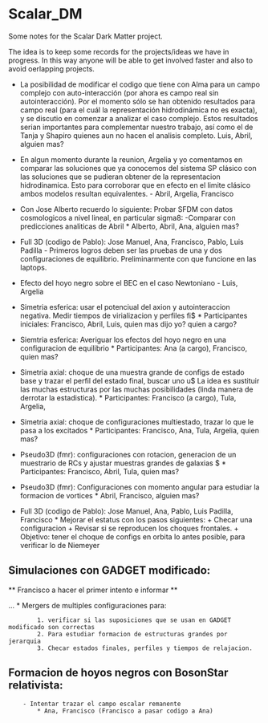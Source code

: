 # Scalar_DM

Some notes for the Scalar Dark Matter project.

The idea is to keep some records for the projects/ideas we have
in progress. In this way anyone will be able to get involved faster
and also to avoid oerlapping projects. 



- La posibilidad de modificar el codigo que tiene con Alma para un campo complejo con auto-interacción (por ahora es campo real sin autointeracción). Por el momento sólo se han obtenido resultados para campo real (para el cuál la representación hidrodinámica no es exacta), y se discutio en comenzar a analizar el caso complejo. Estos resultados serian importantes para complementar nuestro trabajo, así como el de Tanja y Shapiro quienes aun no hacen el analisis completo.
Luis, Abril, alguien mas?

- En algun momento durante la reunion, Argelia y yo comentamos en comparar las soluciones que ya conocemos del sistema SP clásico con las soluciones que se pudieran obtener de la representacion hidrodinamica. Esto para corroborar que en efecto en el limite clásico ambos modelos resultan equivalentes.
       - Abril, Argelia, Francisco

- Con Jose Alberto recuerdo lo siguiente:
        Probar SFDM con datos cosmologicos a nivel lineal, en particular sigma8:
        -Comparar con predicciones analiticas de Abril
        * Alberto, Abril, Ana, alguien mas?

- Full 3D (codigo de Pablo): Jose Manuel, Ana, Francisco, Pablo, Luis Padilla
        - Primeros logros deben ser las pruebas de una y dos configuraciones de equilibrio. Preliminarmente con que funcione en las laptops.

- Efecto del hoyo negro sobre el BEC en el caso Newtoniano
        - Luis, Argelia

- Simetria esferica: usar el potenciual del axion y autointeraccion negativa. Medir tiempos de virializacion y perfiles fi$
        * Participantes iniciales: Francisco, Abril, Luis, quien mas dijo yo? quien a cargo?

- Siemtria esferica: Averiguar los efectos del hoyo negro en una configuracion de equilibrio
        * Participantes: Ana (a cargo), Francisco, quien mas?

- Simetria axial: choque de una muestra grande de configs de estado base y trazar el perfil del estado final, buscar uno u$
La idea es sustituir las muchas estructuras por las muchas posibilidades (linda manera de derrotar la estadistica).
        * Participantes: Francisco (a cargo), Tula, Argelia,

- Simetria axial: choque de configuraciones multiestado, trazar lo que le pasa a los excitados
        * Participantes: Francisco, Ana, Tula, Argelia, quien mas?

- Pseudo3D (fmr): configuraciones con rotacion, generacion de un muestrario de RCs y ajustar muestras grandes de galaxias $
        * Participantes: Francisco, Abril, Tula, quien mas?

- Pseudo3D (fmr): Configuraciones con momento angular para estudiar la formacion de vortices
        * Abril, Francisco, alguien mas?
- Full 3D (codigo de Pablo): Jose Manuel, Ana, Pablo, Luis Padilla, Francisco
        * Mejorar el estatus con los pasos siguientes:
                + Checar una configuracion
                + Revisar si se reproducen los choques frontales.
                + Objetivo: tener el choque de configs en orbita lo antes posible, para verificar lo de Niemeyer

## Simulaciones con GADGET modificado:
** Francisco a hacer el primer intento e informar **
	
... * Mergers de multiples configuraciones para:
		
      		1. verificar si las suposiciones que se usan en GADGET modificado son correctas
        	2. Para estudiar formacion de estructuras grandes por jerarquia
        	3. Checar estados finales, perfiles y tiempos de relajacion.
 		

## Formacion de hoyos negros con BosonStar relativista:

        - Intentar trazar el campo escalar remanente
        	* Ana, Francisco (Francisco a pasar codigo a Ana)